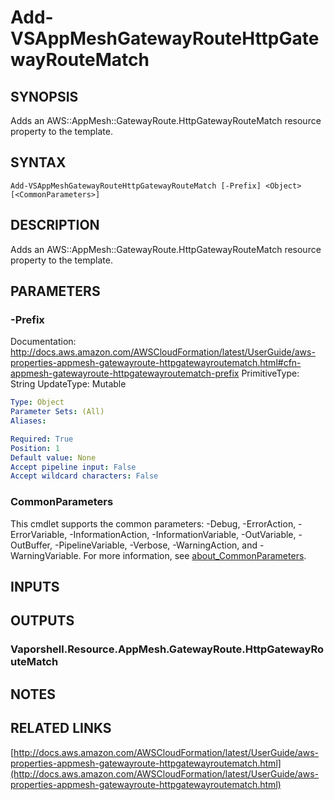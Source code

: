 # Add-VSAppMeshGatewayRouteHttpGatewayRouteMatch

## SYNOPSIS
Adds an AWS::AppMesh::GatewayRoute.HttpGatewayRouteMatch resource property to the template.

## SYNTAX

```
Add-VSAppMeshGatewayRouteHttpGatewayRouteMatch [-Prefix] <Object> [<CommonParameters>]
```

## DESCRIPTION
Adds an AWS::AppMesh::GatewayRoute.HttpGatewayRouteMatch resource property to the template.

## PARAMETERS

### -Prefix
Documentation: http://docs.aws.amazon.com/AWSCloudFormation/latest/UserGuide/aws-properties-appmesh-gatewayroute-httpgatewayroutematch.html#cfn-appmesh-gatewayroute-httpgatewayroutematch-prefix
PrimitiveType: String
UpdateType: Mutable

```yaml
Type: Object
Parameter Sets: (All)
Aliases:

Required: True
Position: 1
Default value: None
Accept pipeline input: False
Accept wildcard characters: False
```

### CommonParameters
This cmdlet supports the common parameters: -Debug, -ErrorAction, -ErrorVariable, -InformationAction, -InformationVariable, -OutVariable, -OutBuffer, -PipelineVariable, -Verbose, -WarningAction, and -WarningVariable. For more information, see [about_CommonParameters](http://go.microsoft.com/fwlink/?LinkID=113216).

## INPUTS

## OUTPUTS

### Vaporshell.Resource.AppMesh.GatewayRoute.HttpGatewayRouteMatch
## NOTES

## RELATED LINKS

[http://docs.aws.amazon.com/AWSCloudFormation/latest/UserGuide/aws-properties-appmesh-gatewayroute-httpgatewayroutematch.html](http://docs.aws.amazon.com/AWSCloudFormation/latest/UserGuide/aws-properties-appmesh-gatewayroute-httpgatewayroutematch.html)

